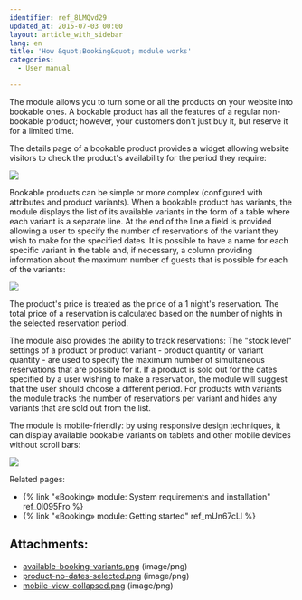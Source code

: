 ```yaml
---
identifier: ref_8LMQvd29
updated_at: 2015-07-03 00:00
layout: article_with_sidebar
lang: en
title: 'How &quot;Booking&quot; module works'
categories:
  - User manual

---
```



The module allows you to turn some or all the products on your website into bookable ones. A bookable product has all the features of a regular non-bookable product; however, your customers don't just buy it, but reserve it for a limited time.

The details page of a bookable product provides a widget allowing website visitors to check the product's availability for the period they require:

![]({{site.baseurl}}/attachments/8749986/8718800.png?effects=drop-shadow)

Bookable products can be simple or more complex (configured with attributes and product variants). When a bookable product has variants, the module displays the list of its available variants in the form of a table where each variant is a separate line. At the end of the line a field is provided allowing a user to specify the number of reservations of the variant they wish to make for the specified dates. It is possible to have a name for each specific variant in the table and, if necessary, a column providing information about the maximum number of guests that is possible for each of the variants:

![]({{site.baseurl}}/attachments/8749986/8718798.png?effects=drop-shadow)

The product's price is treated as the price of a 1 night's reservation. The total price of a reservation is calculated based on the number of nights in the selected reservation period.

The module also provides the ability to track reservations: The "stock level" settings of a product or product variant - product quantity or variant quantity - are used to specify the maximum number of simultaneous reservations that are possible for it. If a product is sold out for the dates specified by a user wishing to make a reservation, the module will suggest that the user should choose a different period. For products with variants the module tracks the number of reservations per variant and hides any variants that are sold out from the list.

The module is mobile-friendly: by using responsive design techniques, it can display available bookable variants on tablets and other mobile devices without scroll bars:

![]({{site.baseurl}}/attachments/8749986/8718802.png?effects=drop-shadow)

Related pages:

*   {% link "«Booking» module: System requirements and installation" ref_0l095Fro %}
*   {% link "«Booking» module: Getting started" ref_mUn67cLl %}

## Attachments:

* [available-booking-variants.png]({{site.baseurl}}/attachments/8749986/8718798.png) (image/png)
* [product-no-dates-selected.png]({{site.baseurl}}/attachments/8749986/8718800.png) (image/png)
* [mobile-view-collapsed.png]({{site.baseurl}}/attachments/8749986/8718802.png) (image/png)